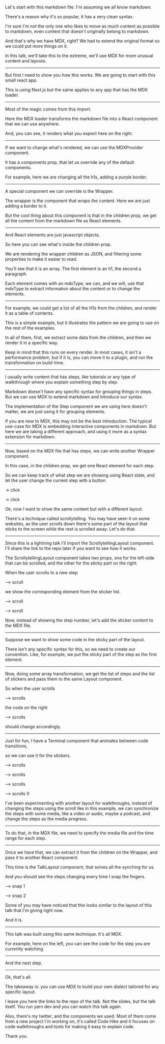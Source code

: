 Let's start with this markdown file. I'm assuming we all know markdown.

There's a reason why it's so popular, it has a very clean syntax.

I'm sure I'm not the only one who likes to move as much content as possible to markdown, even content that doesn't originally belong to markdown.

And that's why we have MDX, right? We had to extend the original format so we could put more things on it.

In this talk, we'll take this to the extreme, we'll use MDX for more unusual content and layouts.

---

But first I need to show you how this works. We are going to start with this small react app.

This is using Next.js but the same applies to any app that has the MDX loader.

---

Most of the magic comes from this import.

Here the MDX loader transforms the markdown file into a React component that we can use anywhere.

And, you can see, it renders what you expect here on the right.

---

If we want to change what's rendered, we can use the MDXProvider component.

It has a components prop, that let us override any of the default components.

For example, here we are changing all the h1s, adding a purple border.

---

A special component we can override is the Wrapper.

The wrapper is the component that wraps the content. Here we are just adding a border to it.

But the cool thing about this component is that in the children prop, we get all the content from the markdown file as React elements.

---

And React elements are just javascript objects.

So here you can see what's inside the children prop.

We are rendering the wrapper children as JSON, and filtering some properties to make it easier to read.

You'll see that it is an array. The first element is an h1, the second a paragraph.

Each element comes with an mdxType, we can, and we will, use that mdxType to extract information about the content or to change the elements.

---

For example, we could get a list of all the H1s from the children, and render it as a table of contents.

This is a simple example, but it illustrates the pattern we are going to use on the rest of the examples.

In all of them, first, we extract some data from the children, and then we render it in a specific way.

Keep in mind that this runs on every render. In most cases, it isn't a performance problem, but if it is, you can move it to a plugin, and run the transformation on build-time.

---

I usually write content that has steps, like tutorials or any type of walkthrough where you explain something step by step.

Markdown doesn't have any specific syntax for grouping things in steps. But we can use MDX to extend markdown and introduce our syntax.

The implementation of the Step component we are using here doesn't matter, we are just using it for grouping elements.

If you are new to MDX, this may not be the best introduction. The typical use-case for MDX is embedding interactive components in markdown. But here we are taking a different approach, and using it more as a syntax extension for markdown.

---

Now, based on the MDX file that has steps, we can write another Wrapper component.

In this case, in the children prop, we get one React element for each step.

So we can keep track of what step we are showing using React state, and let the user change the current step with a button.

-> click

-> click

Ok, now I want to show the same content but with a different layout.

There's a technique called scrollytelling. You may have seen it on some websites, as the user scrolls down there's some part of the layout that sticks to the screen while the rest is scrolled away. Let's do that.

---

Since this is a lightning talk I'll import the ScrollytellingLayout component. I'll share the link to the repo later if you want to see how it works.

The ScrollytellingLayout component takes two props, one for the left-side that can be scrolled, and the other for the sticky part on the right.

When the user scrolls to a new step

--> scroll

we show the corresponding element from the sticker list.

--> scroll

--> scroll

Now, instead of showing the step number, let's add the sticker content to the MDX file.

---

Suppose we want to show some code in the sticky part of the layout.

There isn't any specific syntax for this, so we need to create our convention. Like, for example, we put the sticky part of the step as the first element.

---

Now, doing some array transformation, we get the list of steps and the list of stickers and pass them to the same Layout component.

So when the user scrolls

--> scrolls

the code on the right

--> scrolls

should change accordingly.

---

Just for fun, I have a Terminal component that animates between code transitions,

so we can use it for the stickers.

--> scrolls

--> scrolls

--> scrolls

--> scrolls 0

I've been experimenting with another layout for walkthroughs,
instead of changing the steps using the scroll like in this example,
we can synchronize the steps with some media, like a video or audio, maybe a podcast, and change the steps as the media progress.

---

To do that, in the MDX file, we need to specify the media file and the time range for each step.

---

Once we have that, we can extract it from the children on the Wrapper, and pass it to another React component.

This time is the TalkLayout component, that solves all the synching for us.

And you should see the steps changing every time I snap the fingers.

--> snap 1

--> snap 2

Some of you may have noticed that this looks similar to the layout of this talk that I'm giving right now.

And it is.

---

This talk was built using this same technique. It's all MDX.

For example, here on the left, you can see the code for the step you are currently watching.

---

And the next step.

---

Ok, that's all.

The takeaway is: you can use MDX to build your own dialect tailored for any specific layout.

I leave you here the links to the repo of the talk. Not the slides, but the talk itself. You run yarn dev and you can watch this talk again.

Also, there's my twitter, and the components we used.
Most of them come from a new project I'm working on, it's called Code Hike and it focuses on code walkthroughs and tools for making it easy to explain code.

Thank you.
